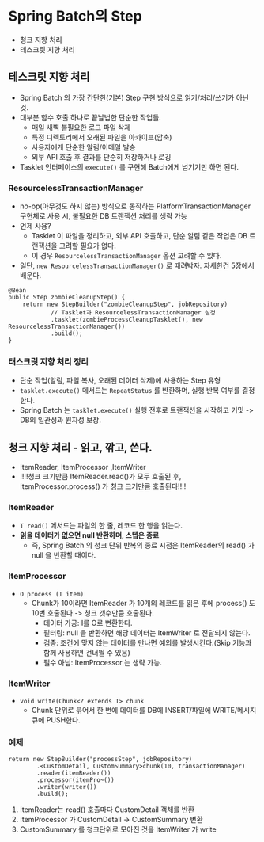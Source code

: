 # Spring Batch의 Step
- 청크 지향 처리
- 테스크릿 지향 처리

## 테스크릿 지향 처리
- Spring Batch 의 가장 간단한(기본) Step 구현 방식으로 읽기/처리/쓰기가 아닌 것.
- 대부분 함수 호출 하나로 끝날법한 단순한 작업들.
  - 매일 새벽 불필요한 로그 파일 삭제
  - 특정 디렉토리에서 오래된 파일을 아카이브(압축)
  - 사용자에게 단순한 알림/이메일 발송
  - 외부 API 호출 후 결과를 단순히 저장하거나 로깅
- Tasklet 인터페이스의 `execute()` 를 구현해 Batch에게 넘기기만 하면 된다.

### ResourcelessTransactionManager
- no-op(아무것도 하지 않는) 방식으로 동작하는 PlatformTransactionManager 구현체로 사용 시, 불필요한 DB 트랜잭션 처리를 생략 가능
- 언제 사용?
  - Tasklet 이 파일을 정리하고, 외부 API 호출하고, 단순 알림 같은 작업은 DB 트랜잭션을 고려할 필요가 없다.
  - 이 경우 `ResourcelessTransactionManager` 옵션 고려할 수 있다.
- 일단, `new ResourcelessTransactionManager()` 로 때려박자. 자세한건 5장에서 배운다.
```angular2html
@Bean
public Step zombieCleanupStep() {
    return new StepBuilder("zombieCleanupStep", jobRepository)
            // Tasklet과 ResourcelessTransactionManager 설정
            .tasklet(zombieProcessCleanupTasklet(), new ResourcelessTransactionManager())
            .build();
}
```

### 태스크릿 지향 처리 정리
- 단순 작업(알림, 파일 복사, 오래된 데이터 삭제)에 사용하는 Step 유형
- `tasklet.execute()` 메서드는 `RepeatStatus` 를 반환하며, 실행 반복 여부를 결정한다.
- Spring Batch 는 `tasklet.execute()` 실행 전후로 트랜잭션을 시작하고 커밋 -> DB의 일관성과 원자성 보장.

## 청크 지향 처리 - 읽고, 깎고, 쓴다.
- ItemReader, ItemProcessor ,ItemWriter
- !!!!청크 크기만큼 ItemReader.read()가 모두 호출된 후, ItemProcessor.process() 가 청크 크기만큼 호출된다!!!!

### ItemReader
- `T read()` 메서드는 파일의 한 줄, 레코드 한 행을 읽는다.
- **읽을 데이터가 없으면 null 반환하며, 스텝은 종료**
  - 즉, Spring Batch 의 청크 단위 반복의 종료 시점은 ItemReader의 read() 가 null 을 반환할 때이다.

### ItemProcessor
- `O process (I item)`
  - Chunk가 10이라면 ItemReader 가 10개의 레코드를 읽은 후에 process() 도 10번 호출된다 -> 청크 갯수만큼 호출된다.
    - 데이터 가공: I를 O로 변환한다.
    - 필터링: null 을 반환하면 해당 데이터는 ItemWriter 로 전달되지 않는다.
    - 검증: 조건에 맞지 않는 데이터를 만나면 예외를 발생시킨다.(Skip 기능과 함께 사용하면 건너뛸 수 있음)
    - 필수 아님: ItemProcessor 는 생략 가능.

### ItemWriter
- `void write(Chunk<? extends T> chunk`
  - Chunk 단위로 묶어서 한 번에 데이터를 DB에 INSERT/파일에 WRITE/메시지 큐에 PUSH한다.

### 예제
```angular2html
return new StepBuilder("processStep", jobRepository)
        .<CustomDetail, CustomSummary>chunk(10, transactionManager)
        .reader(itemReader())
        .processor(itemPro~())
        .writer(writer())
        .build();
```
1. ItemReader는 read() 호출마다 CustomDetail 객체를 반환
2. ItemProcessor 가 CustomDetail -> CustomSummary 변환
3. CustomSummary 를 청크단위로 모아진 것을 ItemWriter 가 write

### 